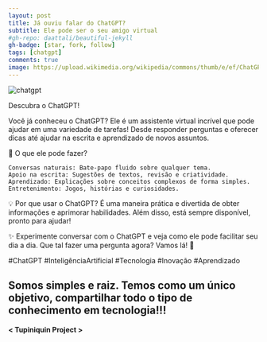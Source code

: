 ```yaml
---
layout: post
title: Já ouviu falar do ChatGPT?
subtitle: Ele pode ser o seu amigo virtual
#gh-repo: daattali/beautiful-jekyll
gh-badge: [star, fork, follow]
tags: [chatgpt]
comments: true
image: https://upload.wikimedia.org/wikipedia/commons/thumb/e/ef/ChatGPT-Logo.svg/512px-ChatGPT-Logo.svg.png
---
```


![chatgpt](https://upload.wikimedia.org/wikipedia/commons/thumb/e/ef/ChatGPT-Logo.svg/512px-ChatGPT-Logo.svg.png)

Descubra o ChatGPT!

Você já conheceu o ChatGPT? Ele é um assistente virtual incrível que pode ajudar em uma variedade de tarefas! Desde responder perguntas e oferecer dicas até ajudar na escrita e aprendizado de novos assuntos.

🤖 O que ele pode fazer?

    Conversas naturais: Bate-papo fluido sobre qualquer tema.
    Apoio na escrita: Sugestões de textos, revisão e criatividade.
    Aprendizado: Explicações sobre conceitos complexos de forma simples.
    Entretenimento: Jogos, histórias e curiosidades.

💡 Por que usar o ChatGPT? É uma maneira prática e divertida de obter informações e aprimorar habilidades. Além disso, está sempre disponível, pronto para ajudar!

✨ Experimente conversar com o ChatGPT e veja como ele pode facilitar seu dia a dia. Que tal fazer uma pergunta agora? Vamos lá! 💬

#ChatGPT #InteligênciaArtificial #Tecnologia #Inovação #Aprendizado

## Somos simples e raiz. Temos como um único objetivo, compartilhar todo o tipo de conhecimento em tecnologia!!!

**< Tupiniquin Project >**
